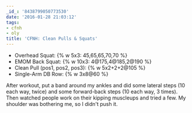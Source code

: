 ```yaml
---
_id_: '8438799050773530'
date: '2016-01-28 21:03:12'
tags:
- cfnh
- oly
title: 'CFNH: Clean Pulls & Squats'
---
```


- Overhead Squat: {% w 5x3: 45,65,65,70,70 %}
- EMOM Back Squat: {% w 10x3: 4@175,4@185,2@190 %}
- Clean Pull (pos1, pos2, pos3): {% w 5x2+2+2@105 %}
- Single-Arm DB Row: {% w 3x8@60 %}

After workout, put a band around my ankles and did some lateral steps (10 each way, twice) and some forward-back steps (10 each way, 3
times). Then watched people work on their kipping muscleups and tried a few. My shoulder was bothering me, so I didn't push it.

